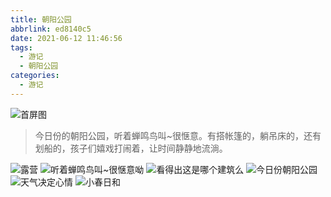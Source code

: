 ```yaml
---
title: 朝阳公园
abbrlink: ed8140c5
date: 2021-06-12 11:46:56
tags:
  - 游记
  - 朝阳公园
categories:
  - 游记
---
```


![首屏图](https://z3.ax1x.com/2021/07/08/Rq7FQP.jpg)

<!-- more -->

> 今日份的朝阳公园，听着蝉鸣鸟叫~很惬意。有搭帐篷的，躺吊床的，还有划船的，孩子们嬉戏打闹着，让时间静静地流淌。

![露营](https://z3.ax1x.com/2021/07/08/Rq7AL8.jpg)
![听着蝉鸣鸟叫~很惬意呦](https://z3.ax1x.com/2021/07/08/Rq7nij.jpg)
![看得出这是哪个建筑么](https://z3.ax1x.com/2021/07/08/Rq7CRI.jpg)
![今日份朝阳公园](https://z3.ax1x.com/2021/07/08/Rq7ksf.jpg)
![天气决定心情](https://z3.ax1x.com/2021/11/02/IiiwYd.jpg)
![小春日和](https://z3.ax1x.com/2021/11/02/IiiNwD.jpg)
